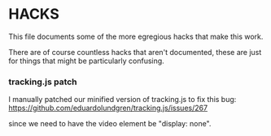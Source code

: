 # HACKS

This file documents some of the more egregious hacks that make this work.

There are of course countless hacks that aren't documented, these are just for things that might be particularly confusing.

### tracking.js patch

I manually patched our minified version of tracking.js to fix this bug: https://github.com/eduardolundgren/tracking.js/issues/267

since we need to have the video element be "display: none".